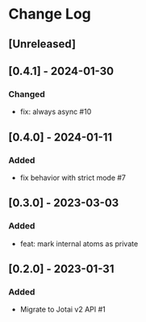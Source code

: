 # Change Log

## [Unreleased]

## [0.4.1] - 2024-01-30
### Changed
- fix: always async #10

## [0.4.0] - 2024-01-11
### Added
- fix behavior with strict mode #7

## [0.3.0] - 2023-03-03
### Added
- feat: mark internal atoms as private

## [0.2.0] - 2023-01-31
### Added
- Migrate to Jotai v2 API #1
